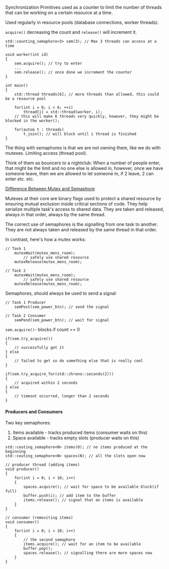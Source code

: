 Synchronization Primitives used as a counter to limit the number of threads that can be working on a certain resource at a time. 

Used regularly in resource pools (database connections, worker threads). 

`acquire()` decreasing the count and `release()` will increment it. 


```
std::counting_semaphore<3> sem(3); // Max 3 threads can access at a time

void worker(int id)
{ 
	sem.acquire(); // try to enter
	...
	sem.release(); // once done we increment the counter
}

int main() 
{ 
	std::thread threads[6]; // more threads than allowed, this could be a resource pool

	for(int i = 0; i < 6; ++i)
		thread[i] = std::thread(worker, i);
	// this will make 6 threads very quickly, however, they might be blocked in the worker();
		
	for(auto& t : threads)
		t.join(); // will block until i thread is finished
}
```

The thing with semaphores is that we are not owning them, like we do with mutexes. 
Limiting access (thread pool). 

Think of them as bouncers to a nightclub: When a number of people enter, that might be the limit and no one else is allowed in, however, once we have someone leave, then we are allowed to let someone in, if 2 leave, 2 can enter etc. etc.

[Difference Between Mutex and Semaphore](https://barrgroup.com/blog/mutexes-and-semaphores-demystified)

Mutexes at their core are binary flags used to protect a shared resource by ensuring mutual exclusion inside critical sections of code. They help serialize multiple task's access to shared data. They are taken and released, always in that order, always by the same thread. 

The correct use of semaphores is the signalling from one task to another. They are not always taken and released by the same thread in that order. 

In contrast, here's how a mutex works: 
```
// Task 1
	mutexWait(mutex_mens_room);
		// safely use shared resource
	mutexRelease(mutex_mens_room);

// Task 2
	mutexWait(mutex_mens_room);
		// safely use shared resource
	mutexRelease(mutex_mens_room);
```

Semaphores, should always be used to send a signal: 
```
// Task 1 Producer
	semPost(sem_power_btn); // send the signal

// Task 2 Consumer
	semPend(sem_power_btn); // wait for signal
```

`sem.acquire()`- blocks if count == 0
```
if(sem.try_acquire())
{ 
	// successfully got it
} else 
{ 
	// failed to get so do something else that is really cool
}
```

```
if(sem.try_acquire_for(std::chrono::seconds(2)))
{ 
	// acquired within 2 seconds
} else 
{ 
	// timeout occurred, longer than 2 seconds
}
```

#### Producers and Consumers
Two key semaphores: 
1. Items available - tracks produced items (consumer waits on this)
2. Space available - tracks empty slots (producer waits on this)

```
std::couting_semaphore<N> items(0); // no items produced at the beginning
std::couting_semaphore<N> spaces(N); // all the slots open now
```

```
// producer thread (adding items)
void producer() 
{ 
	for(int i = 0; i < 10; i++)
	{ 
		spaces.acquire(); // wait for space to be available block(if full)
		buffer.push(i); // add item to the buffer
		items.release(); // signal that an items is available
	}
}

// consumer (removiting items)
void consumer() 
{ 
	for(int i = 0; i < 10; i++)
	{ 
		// the second semaphore
		items.acquire(); // wait for an item to be available
		buffer.pop(); 
		spaces.release(); // signalling there are more spaces now
	}
}
```
